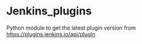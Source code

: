 # Jenkins_plugins
Python module to get the latest plugin version from https://plugins.jenkins.io/api/plugin
